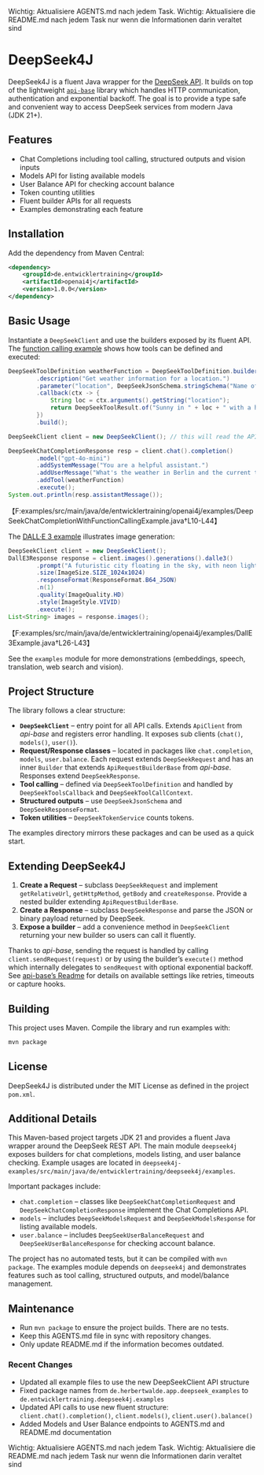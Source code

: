 Wichtig: Aktualisiere AGENTS.md nach jedem Task.
Wichtig: Aktualisiere die README.md nach jedem Task nur wenn die Informationen darin veraltet sind
# DeepSeek4J

DeepSeek4J is a fluent Java wrapper for the [DeepSeek API](https://platform.openai.com/docs/api-reference).
It builds on top of the lightweight [`api-base`](https://github.com/hwalde/api-base) library which
handles HTTP communication, authentication and exponential backoff. The goal is to provide a type safe
and convenient way to access DeepSeek services from modern Java (JDK&nbsp;21+).

## Features

* Chat Completions including tool calling, structured outputs and vision inputs
* Models API for listing available models
* User Balance API for checking account balance
* Token counting utilities 
* Fluent builder APIs for all requests
* Examples demonstrating each feature

## Installation

Add the dependency from Maven Central:

```xml
<dependency>
    <groupId>de.entwicklertraining</groupId>
    <artifactId>openai4j</artifactId>
    <version>1.0.0</version>
</dependency>
```

## Basic Usage

Instantiate a `DeepSeekClient` and use the builders exposed by its fluent API. The
[function calling example](examples/src/main/java/de/entwicklertraining/openai4j/examples/DeepSeekChatCompletionWithFunctionCallingExample.java)
shows how tools can be defined and executed:

```java
DeepSeekToolDefinition weatherFunction = DeepSeekToolDefinition.builder("get_local_weather")
        .description("Get weather information for a location.")
        .parameter("location", DeepSeekJsonSchema.stringSchema("Name of the city"), true)
        .callback(ctx -> {
            String loc = ctx.arguments().getString("location");
            return DeepSeekToolResult.of("Sunny in " + loc + " with a high of 25°C.");
        })
        .build();

DeepSeekClient client = new DeepSeekClient(); // this will read the API key from the environment variable OPENAI_API_KEY

DeepSeekChatCompletionResponse resp = client.chat().completion()
        .model("gpt-4o-mini")
        .addSystemMessage("You are a helpful assistant.")
        .addUserMessage("What's the weather in Berlin and the current time?")
        .addTool(weatherFunction)
        .execute();
System.out.println(resp.assistantMessage());
```
【F:examples/src/main/java/de/entwicklertraining/openai4j/examples/DeepSeekChatCompletionWithFunctionCallingExample.java†L10-L44】

The [DALL·E&nbsp;3 example](examples/src/main/java/de/entwicklertraining/openai4j/examples/DallE3Example.java)
illustrates image generation:

```java
DeepSeekClient client = new DeepSeekClient();
DallE3Response response = client.images().generations().dalle3()
        .prompt("A futuristic city floating in the sky, with neon lights")
        .size(ImageSize.SIZE_1024x1024)
        .responseFormat(ResponseFormat.B64_JSON)
        .n(1)
        .quality(ImageQuality.HD)
        .style(ImageStyle.VIVID)
        .execute();
List<String> images = response.images();
```
【F:examples/src/main/java/de/entwicklertraining/openai4j/examples/DallE3Example.java†L26-L43】

See the `examples` module for more demonstrations (embeddings, speech, translation, web search
and vision).

## Project Structure

The library follows a clear structure:

* **`DeepSeekClient`** – entry point for all API calls. Extends `ApiClient` from *api-base*
  and registers error handling. It exposes sub clients (`chat()`, `models()`, `user()`).
* **Request/Response classes** – located in packages like
  `chat.completion`, `models`, `user.balance`.
  Each request extends `DeepSeekRequest` and has an inner `Builder` that extends
  `ApiRequestBuilderBase` from *api-base*. Responses extend `DeepSeekResponse`.
* **Tool calling** – defined via `DeepSeekToolDefinition` and handled by
  `DeepSeekToolsCallback` and `DeepSeekToolCallContext`.
* **Structured outputs** – use `DeepSeekJsonSchema` and `DeepSeekResponseFormat`.
* **Token utilities** – `DeepSeekTokenService` counts tokens.

The examples directory mirrors these packages and can be used as a quick start.

## Extending DeepSeek4J

1. **Create a Request** – subclass `DeepSeekRequest` and implement `getRelativeUrl`,
   `getHttpMethod`, `getBody` and `createResponse`. Provide a nested builder
   extending `ApiRequestBuilderBase`.
2. **Create a Response** – subclass `DeepSeekResponse` and parse the JSON or binary
   payload returned by DeepSeek.
3. **Expose a builder** – add a convenience method in `DeepSeekClient` returning your
   new builder so users can call it fluently.

Thanks to *api-base*, sending the request is handled by calling
`client.sendRequest(request)` or by using the builder’s `execute()` method which
internally delegates to `sendRequest` with optional exponential backoff.
See [api-base’s Readme](https://github.com/hwalde/api-base) for details on available
settings like retries, timeouts or capture hooks.

## Building

This project uses Maven. Compile the library and run examples with:

```bash
mvn package
```

## License

DeepSeek4J is distributed under the MIT License as defined in the project `pom.xml`.


## Additional Details

This Maven-based project targets JDK 21 and provides a fluent Java wrapper around the DeepSeek REST API. The main module `deepseek4j` exposes builders for chat completions, models listing, and user balance checking. Example usages are located in `deepseek4j-examples/src/main/java/de/entwicklertraining/deepseek4j/examples`.

Important packages include:
- `chat.completion` – classes like `DeepSeekChatCompletionRequest` and `DeepSeekChatCompletionResponse` implement the Chat Completions API.
- `models` – includes `DeepSeekModelsRequest` and `DeepSeekModelsResponse` for listing available models.
- `user.balance` – includes `DeepSeekUserBalanceRequest` and `DeepSeekUserBalanceResponse` for checking account balance.

The project has no automated tests, but it can be compiled with `mvn package`. The examples module depends on `deepseek4j` and demonstrates features such as tool calling, structured outputs, and model/balance management.


## Maintenance
- Run `mvn package` to ensure the project builds. There are no tests.
- Keep this AGENTS.md file in sync with repository changes.
- Only update README.md if the information becomes outdated.

### Recent Changes
* Updated all example files to use the new DeepSeekClient API structure
* Fixed package names from `de.herbertwalde.app.deepseek_examples` to `de.entwicklertraining.deepseek4j.examples`
* Updated API calls to use new fluent structure: `client.chat().completion()`, `client.models()`, `client.user().balance()`
* Added Models and User Balance endpoints to AGENTS.md and README.md documentation

Wichtig: Aktualisiere AGENTS.md nach jedem Task.
Wichtig: Aktualisiere die README.md nach jedem Task nur wenn die Informationen darin veraltet sind
